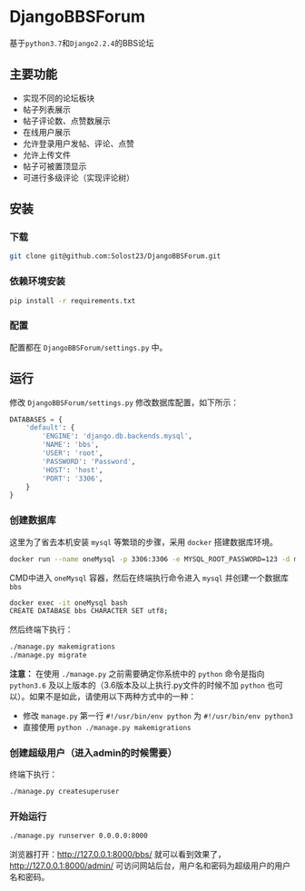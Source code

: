# DjangoBBSForum
基于`python3.7`和`Django2.2.4`的BBS论坛
## 主要功能
- 实现不同的论坛板块
- 帖子列表展示
- 帖子评论数、点赞数展示
- 在线用户展示
- 允许登录用户发帖、评论、点赞
- 允许上传文件
- 帖子可被置顶显示
- 可进行多级评论（实现评论树）
## 安装
### 下载
```bash
git clone git@github.com:Solost23/DjangoBBSForum.git
```
    
### 依赖环境安装
```bash
pip install -r requirements.txt
```
    
### 配置
配置都在 `DjangoBBSForum/settings.py` 中。
## 运行
修改 `DjangoBBSForum/settings.py` 修改数据库配置，如下所示：
```python
DATABASES = {
    'default': {
        'ENGINE': 'django.db.backends.mysql',
        'NAME': 'bbs',
        'USER': 'root',
        'PASSWORD': 'Password',
        'HOST': 'host',
        'PORT': '3306',
    }
}
```
    
### 创建数据库
这里为了省去本机安装 `mysql` 等繁琐的步骤，采用 `docker` 搭建数据库环境。
```bash
docker run --name oneMysql -p 3306:3306 -e MYSQL_ROOT_PASSWORD=123 -d mysql:5.7
```
    

CMD中进入 `oneMysql` 容器，然后在终端执行命令进入 `mysql` 并创建一个数据库 `bbs`
```bash
docker exec -it oneMysql bash
CREATE DATABASE bbs CHARACTER SET utf8;
```

然后终端下执行：
```bash
./manage.py makemigrations
./manage.py migrate
```
 
**注意：** 在使用 `./manage.py` 之前需要确定你系统中的 `python` 命令是指向 `python3.6` 及以上版本的（3.6版本及以上执行.py文件的时候不加 `python` 也可以）。如果不是如此，请使用以下两种方式中的一种：
- 修改 `manage.py` 第一行 `#!/usr/bin/env python` 为 `#!/usr/bin/env python3`
- 直接使用 `python ./manage.py makemigrations` 
    
### 创建超级用户（进入admin的时候需要）
终端下执行：
```bash
./manage.py createsuperuser
```

### 开始运行
```bash
./manage.py runserver 0.0.0.0:8000
```
    

浏览器打开：http://127.0.0.1:8000/bbs/ 就可以看到效果了，http://127.0.0.1:8000/admin/ 可访问网站后台，用户名和密码为超级用户的用户名和密码。


